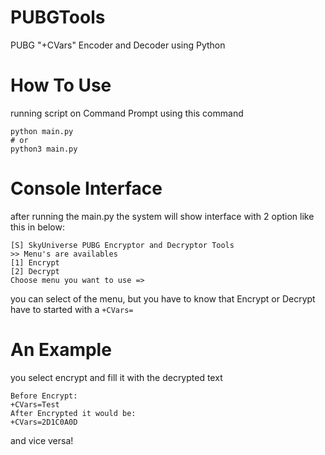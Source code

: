 # PUBGTools
PUBG "+CVars" Encoder and Decoder using Python

# How To Use
running script on Command Prompt using this command
```
python main.py
# or
python3 main.py
```

# Console Interface
after running the main.py
the system will show interface with 2 option like this in below:
```
[S] SkyUniverse PUBG Encryptor and Decryptor Tools
>> Menu's are availables
[1] Encrypt
[2] Decrypt
Choose menu you want to use =>
```
you can select of the menu, but you have to know that Encrypt or Decrypt have to started with a ```+CVars=```

# An Example
you select encrypt and fill it with the decrypted text
```
Before Encrypt:
+CVars=Test
After Encrypted it would be:
+CVars=2D1C0A0D
```
and vice versa!

